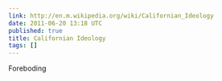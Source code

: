 ```yaml
---
link: http://en.m.wikipedia.org/wiki/Californian_Ideology
date: 2011-06-20 13:18 UTC
published: true
title: Californian Ideology
tags: []
---
```


Foreboding
